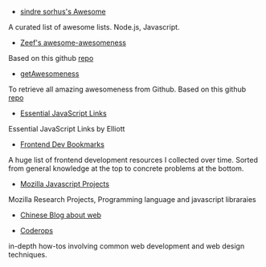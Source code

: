 - [sindre sorhus's Awesome](https://github.com/sindresorhus/awesome)

A curated list of awesome lists. Node.js, Javascript.

- [Zeef's awesome-awesomeness](https://awesome-awesomeness.zeef.com/alexander.bayandin)

Based on this github [repo](https://github.com/bayandin/awesome-awesomeness)

- [getAwesomeness](http://getawesomeness.com/)

To retrieve all amazing awesomeness from Github. Based on this github [repo](https://github.com/panzhangwang/getAwesomeness)

- [Essential JavaScript Links](https://gist.github.com/ericelliott/d576f72441fc1b27dace)

Essential JavaScript Links by Elliott

- [Frontend Dev Bookmarks](https://github.com/dypsilon/frontend-dev-bookmarks)

A huge list of frontend development resources I collected over time. Sorted from general knowledge at the top to concrete problems at the bottom.

- [Mozilla Javascript Projects](https://www.mozilla.org/en-US/research/projects/)

Mozilla Research Projects, Programming language and javascript libraraies

- [Chinese Blog about web](http://bg.biedalian.com/)

- [Coderops](http://tympanus.net/codrops/category/tutorials/)

in-depth how-tos involving common web development and web design techniques.

